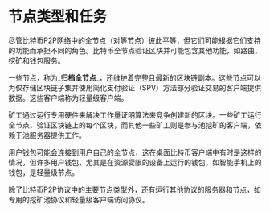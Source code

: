 # 节点类型和任务

尽管比特币P2P网络中的全节点（对等节点）彼此平等，但它们可能根据它们支持的功能而承担不同的角色。比特币全节点验证区块并可能包含其他功能，如路由、挖矿和钱包服务。

一些节点，称为_**归档全节点**_，还维护着完整且最新的区块链副本。这些节点可以为仅存储区块链子集并使用简化支付验证（SPV）方法部分验证交易的客户端提供数据。这些客户端称为轻量级客户端。&#x20;

矿工通过运行专用硬件来解决工作量证明算法来竞争创建新的区块。一些矿工运行全节点，验证区块链上的每个区块，而其他一些矿工则是参与池挖矿的客户端，依赖于池服务器提供工作。&#x20;

用户钱包可能会连接到用户自己的全节点，这在桌面比特币客户端中有时是这样的情况，但许多用户钱包，尤其是在资源受限的设备上运行的钱包，如智能手机上的钱包，是轻量级节点。&#x20;

除了比特币P2P协议中的主要节点类型外，还有运行其他协议的服务器和节点，如专用的挖矿池协议和轻量级客户端访问协议。
